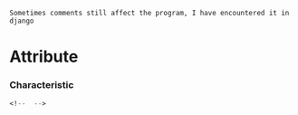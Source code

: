 `Sometimes comments still affect the program, I have encountered it in django`
# Attribute
### Characteristic
```mp 
<!--  -->
```